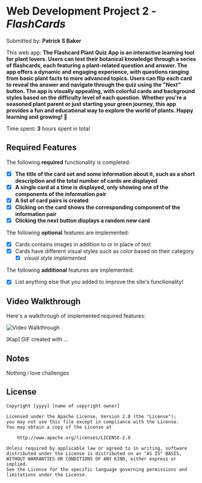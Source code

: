 # Web Development Project 2 - *FlashCards*

Submitted by: **Patrick S Baker**

This web app: **The Flashcard Plant Quiz App is an interactive learning tool for plant lovers. Users can test their botanical knowledge through a series of flashcards, each featuring a plant-related question and answer. The app offers a dynamic and engaging experience, with questions ranging from basic plant facts to more advanced topics. Users can flip each card to reveal the answer and navigate through the quiz using the "Next" button. The app is visually appealing, with colorful cards and background styles based on the difficulty level of each question. Whether you're a seasoned plant parent or just starting your green journey, this app provides a fun and educational way to explore the world of plants. Happy learning and growing! 🌿**

Time spent: **3** hours spent in total

## Required Features

The following **required** functionality is completed:

- [x] **The title of the card set and some information about it, such as a short description and the total number of cards are displayed**
- [x] **A single card at a time is displayed, only showing one of the components of the information pair**
- [x] **A list of card pairs is created**
- [x] **Clicking on the card shows the corresponding component of the information pair**
- [x] **Clicking the next button displays a random new card**

The following **optional** features are implemented:

- [x] Cards contains images in addition to or in place of text
- [x] Cards have different visual styles such as color based on their category
  - [x] *visual style implemented*

The following **additional** features are implemented:

* [x] List anything else that you added to improve the site's functionality!

## Video Walkthrough

Here's a walkthrough of implemented required features:

<img src='https://i.imgur.com/vsu8ZoP.gif' title='Video Walkthrough' width='' alt='Video Walkthrough' />

[Kap]
GIF created with ...  
<!-- Recommended tools:
[Kap](https://getkap.co/) for macOS
[ScreenToGif](https://www.screentogif.com/) for Windows
[peek](https://github.com/phw/peek) for Linux. -->

## Notes

 Nothing i love challenges

## License

    Copyright [yyyy] [name of copyright owner]

    Licensed under the Apache License, Version 2.0 (the "License");
    you may not use this file except in compliance with the License.
    You may obtain a copy of the License at

        http://www.apache.org/licenses/LICENSE-2.0

    Unless required by applicable law or agreed to in writing, software
    distributed under the License is distributed on an "AS IS" BASIS,
    WITHOUT WARRANTIES OR CONDITIONS OF ANY KIND, either express or implied.
    See the License for the specific language governing permissions and
    limitations under the License.